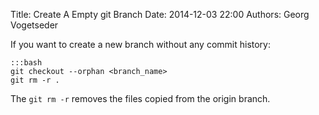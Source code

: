 Title: Create A Empty git Branch
Date: 2014-12-03 22:00
Authors: Georg Vogetseder

If you want to create a new branch without any commit history:

    :::bash
    git checkout --orphan <branch_name>
    git rm -r .
    
The `git rm -r` removes the files copied from the origin branch.
